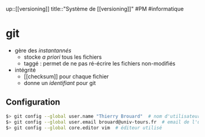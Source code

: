 up::[[versioning]]
title::"Système de [[versioning]]"
#PM #informatique 
# git

 - gère des _instantannés_
     - stocke _a priori_ tous les fichiers 
     - taggé : permet de ne pas ré-écrire les fichiers non-modifiés
 - intégrité
     - [[checksum]] pour chaque fichier 
     - donne un _identifiant_ pour git

## Configuration

```bash
$> git config --global user.name "Thierry Brouard"  # nom d'utilisateur local
$> git config --global user.email brouard@univ-tours.fr  # email de l'utilisateur
$> git config --global core.editor vim  # éditeur utilisé
```


